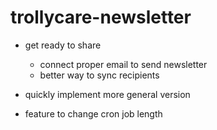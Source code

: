 # trollycare-newsletter

- get ready to share

  - connect proper email to send newsletter
  - better way to sync recipients

- quickly implement more general version
- feature to change cron job length
